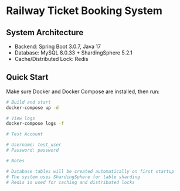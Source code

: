 # Railway Ticket Booking System

## System Architecture
- Backend: Spring Boot 3.0.7, Java 17
- Database: MySQL 8.0.33 + ShardingSphere 5.2.1
- Cache/Distributed Lock: Redis

## Quick Start
Make sure Docker and Docker Compose are installed, then run:

```bash
# Build and start
docker-compose up -d

# View logs
docker-compose logs -f

# Test Account

# Username: test_user
# Password: password

# Notes

# Database tables will be created automatically on first startup
# The system uses ShardingSphere for table sharding
# Redis is used for caching and distributed locks